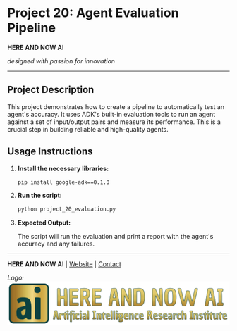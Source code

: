 # Project 20: Agent Evaluation Pipeline

**HERE AND NOW AI**

*designed with passion for innovation*

---

## Project Description

This project demonstrates how to create a pipeline to automatically test an agent's accuracy. It uses ADK's built-in evaluation tools to run an agent against a set of input/output pairs and measure its performance. This is a crucial step in building reliable and high-quality agents.

## Usage Instructions

1.  **Install the necessary libraries:**

    ```bash
    pip install google-adk==0.1.0
    ```

2.  **Run the script:**

    ```bash
    python project_20_evaluation.py
    ```

3.  **Expected Output:**

    The script will run the evaluation and print a report with the agent's accuracy and any failures.

---

**HERE AND NOW AI** | [Website](https://hereandnowai.com) | [Contact](mailto:info@hereandnowai.com)

*Logo: ![[Logo]](https://raw.githubusercontent.com/hereandnowai/images/refs/heads/main/logos/HNAI%20Title%20-Teal%20%26%20Golden%20Logo%20-%20DESIGN%203%20-%20Raj-07.png)*